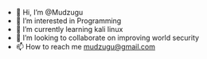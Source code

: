 - 👋 Hi, I’m @Mudzugu
- 👀 I’m interested in Programming 
- 🌱 I’m currently learning kali linux
- 💞️ I’m looking to collaborate on improving world security 
- 📫 How to reach me mudzugu@gmail.com 

<!---
Mudzugu/Mudzugu is a ✨ special ✨ repository because its `README.md` (this file) appears on your GitHub profile.
You can click the Preview link to take a look at your changes.
--->
